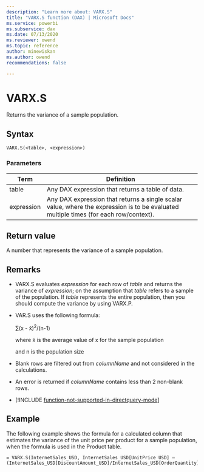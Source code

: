 ```yaml
---
description: "Learn more about: VARX.S"
title: "VARX.S function (DAX) | Microsoft Docs"
ms.service: powerbi 
ms.subservice: dax 
ms.date: 07/13/2020
ms.reviewer: owend
ms.topic: reference
author: minewiskan
ms.author: owend 
recommendations: false

---
```

# VARX.S

Returns the variance of a sample population.  
  
## Syntax  
  
```dax
VARX.S(<table>, <expression>)  
```
  
### Parameters  

|Term|Definition|  
|--------|--------------|  
|  table | Any DAX expression that returns a table of data. |  
| expression  |  Any DAX expression that returns a single scalar value, where the expression is to be evaluated multiple times (for each row/context).  |

## Return value

A number that represents the variance of a sample population.  

## Remarks  
  
- VARX.S evaluates *expression* for each row of *table* and returns the variance of *expression*; on the assumption that *table* refers to a sample of the population. If *table* represents the entire population, then you should compute the variance by using VARX.P.  
  
- VAR.S uses the following formula:  
  
    ∑(x - x̃)<sup>2</sup>/(n-1)  
  
    where x̃ is the average value of x for the sample population  
  
    and n is the population size  
  
- Blank rows are filtered out from *columnName* and not considered in the calculations.  
  
- An error is returned if *columnName* contains less than 2 non-blank rows.  
  
- [!INCLUDE [function-not-supported-in-directquery-mode](includes/function-not-supported-in-directquery-mode.md)]
  
## Example

The following example shows the formula for a calculated column that estimates the variance of the unit price per product for a sample population, when the formula is used in the Product table.  
  
```dax
= VARX.S(InternetSales_USD, InternetSales_USD[UnitPrice_USD] – (InternetSales_USD[DiscountAmount_USD]/InternetSales_USD[OrderQuantity]))  
```
